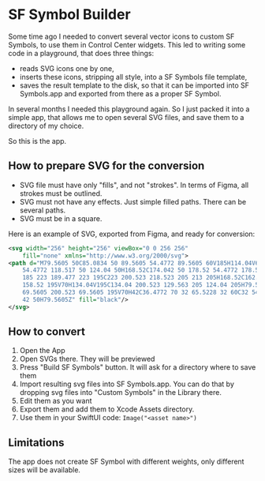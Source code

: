 # SF Symbol Builder

Some time ago I needed to convert several vector icons to custom SF Symbols, to use them in Control Center widgets. This led to writing
some code in a playground, that does three things:
 - reads SVG icons one by one,
 - inserts these icons, stripping all style, into a SF Symbols file template,
 - saves the result template to the disk, so that it can be imported into SF Symbols.app and exported from there as a proper SF Symbol.

In several months I needed this playground again. So I just packed it into a simple app, that allows me to open several SVG files, and
save them to a directory of my choice.

So this is the app.

## How to prepare SVG for the conversion

 - SVG file must have only "fills", and not "strokes". In terms of Figma, all strokes must be outlined.
 - SVG must not have any effects. Just simple filled paths. There can be several paths.
 - SVG must be in a square.

Here is an example of SVG, exported from Figma, and ready for conversion:

```xml
<svg width="256" height="256" viewBox="0 0 256 256"
    fill="none" xmlns="http://www.w3.org/2000/svg">
<path d="M79.5605 50C85.0834 50 89.5605 54.4772 89.5605 60V185H114.04V60C114.04 
    54.4772 118.517 50 124.04 50H168.52C174.042 50 178.52 54.4772 178.52 60V185H213C218.523 
    185 223 189.477 223 195C223 200.523 218.523 205 213 205H168.52C162.997 205 158.52 200.523
    158.52 195V70H134.04V195C134.04 200.523 129.563 205 124.04 205H79.5605C74.0378 205
    69.5605 200.523 69.5605 195V70H42C36.4772 70 32 65.5228 32 60C32 54.4772 36.4772 50
    42 50H79.5605Z" fill="black"/>
</svg>
```

## How to convert

 1. Open the App
 2. Open SVGs there. They will be previewed
 3. Press "Build SF Symbols" button. It will ask for a directory where to save them
 4. Import resulting svg files into SF Symbols.app. You can do that by dropping svg files into "Custom Symbols" in the Library there.
 5. Edit them as you want
 6. Export them and add them to Xcode Assets directory.
 7. Use them in your SwiftUI code: `Image("<asset name>")`

## Limitations

The app does not create SF Symbol with different weights, only different sizes will be available.
